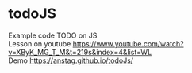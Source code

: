 # todoJS
Example code TODO on JS  
Lesson on youtube https://www.youtube.com/watch?v=XByK_MG_T_M&t=219s&index=4&list=WL  
Demo https://anstag.github.io/todoJs/ 
